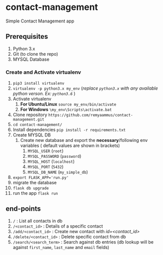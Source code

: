 # contact-management
Simple Contact Management app

## Prerequisites
1. Python 3.x
2. Git (to clone the repo)
3. MYSQL Database

### Create and Activate virtualenv
1. `pip3 install virtualenv`
2. `virtualenv -p python3.x my_env`  (*replace `python3.x` with any available python verson. Ex: `python3.6`* )
3. Activate virtualenv
    1. **For Ubuntu/Linux** `source my_env/bin/activate`
    2. **For Windows** `\my_env\Scripts\activate.bat`
4. Clone repository `https://github.com/remyaammus/contact-management.git`
5. `cd contact-management/`
6. Install dependencies `pip install -r requirements.txt`
7. Create MYSQL DB
	1. Create new database and export the **necessary**/following env variables ( default values are shown in brackets)
		1. `MYSQL_USER` (`root`)
		2. `MYSQL_PASSWORD` (`password`)
		3. `MYSQL_HOST` (`localhost`)
		4. `MYSQL_PORT` (`5432`)
		5. `MYSQL_DB_NAME` (`my_simple_db`) 
8. `export FLASK_APP='run.py' `
9. migrate the database
10. `flask db upgrade` 
10.  run the app `flask run`

## end-points
1. `/` : List all contacts in db
3. `/<contact_id>` : Details of a specific contact
2. `/add/<contact_id>` : Create new contact with *id=<contact_id>*
4. `/delete/<contact_id>` : Delete specific contact from db
5. `/search/<search_term>` : Search against db entries (db lookup will be against `first_name`, `last_name` and `email` fields)